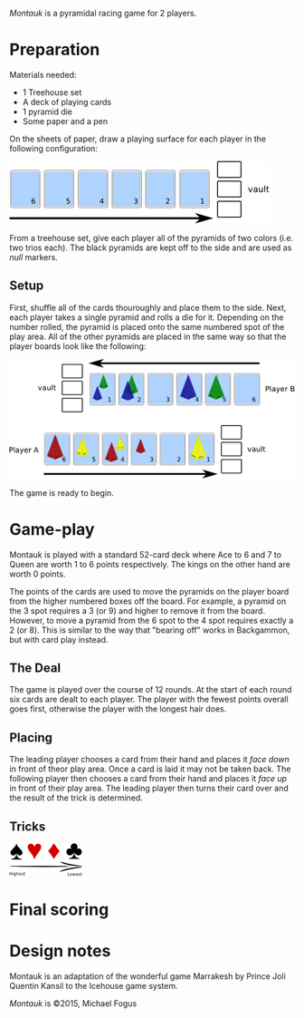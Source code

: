 *Montauk* is a pyramidal racing game for 2 players.

Preparation
===========

Materials needed:

 * 1 Treehouse set
 * A deck of playing cards
 * 1 pyramid die
 * Some paper and a pen

On the sheets of paper, draw a playing surface for each player in the following configuration:

![playerboard](https://raw.githubusercontent.com/fogus/spiel/master/pyramidenspiel/montauk/graphics/play-area.png)

From a treehouse set, give each player all of the pyramids of two colors (i.e. two trios each).  The black pyramids are kept off to the side and are used as *null* markers.

Setup
-----

First, shuffle all of the cards thouroughly and place them to the side.  Next, each player takes a single pyramid and rolls a die for it.  Depending on the number rolled, the pyramid is placed onto the same numbered spot of the play area.  All of the other pyramids are placed in the same way so that the player boards look like the following:

![playerboard-pop](https://raw.githubusercontent.com/fogus/spiel/master/pyramidenspiel/montauk/graphics/play-area-populated.png)

The game is ready to begin.

Game-play
=========

Montauk is played with a standard 52-card deck where Ace to 6 and 7 to Queen are worth 1 to 6 points respectively.  The kings on the other hand are worth 0 points.

The points of the cards are used to move the pyramids on the player board from the higher numbered boxes off the board.  For example, a pyramid on the 3 spot requires a 3 (or 9) and higher to remove it from the board.  However, to move a pyramid from the 6 spot to the 4 spot requires exactly a 2 (or 8).  This is similar to the way that "bearing off" works in Backgammon, but with card play instead.

The Deal
--------

The game is played over the course of 12 rounds.  At the start of each round six cards are dealt to each player.  The player with the fewest points overall goes first, otherwise the player with the longest hair does.

Placing
-------

The leading player chooses a card from their hand and places it *face down* in front of theor play area.  Once a card is laid it may not be taken back.  The following player then chooses a card from their hand and places it *face up* in front of their play area.  The leading player then turns their card over and the result of the trick is determined.

Tricks
------

![suit ranks](https://raw.githubusercontent.com/fogus/spiel/master/pyramidenspiel/montauk/graphics/suit-ranks.png)


Final scoring
=============


Design notes
============

Montauk is an adaptation of the wonderful game Marrakesh by Prince Joli Quentin Kansil to the Icehouse game system.


*Montauk* is &copy;2015, Michael Fogus

